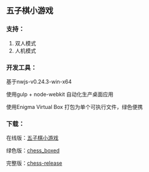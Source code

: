 ## 五子棋小游戏

### 支持：
1. 双人模式
2. 人机模式

### 开发工具：

基于nwjs-v0.24.3-win-x64

使用gulp + node-webkit 自动化生产桌面应用

使用Enigma Virtual Box 打包为单个可执行文件，绿色便携

### 下载：

在线版：[五子棋小游戏](https://tohno-kun.github.io/chess.html)

绿色版：[chess_boxed](https://github.com/tohno-kun/chess/raw/master/chess_boxed.zip)

完整版：[chess-release](https://github.com/tohno-kun/chess/raw/master/chess-release.zip)